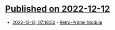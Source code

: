 # [Published on 2022-12-12](index.md)

* [2022-12-12, 07:18:50](https://news.ycombinator.com/item?id=33951870) - [Retro-Printer Module](https://www.retroprinter.com/)
